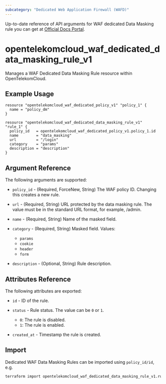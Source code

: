 ```yaml
---
subcategory: "Dedicated Web Application Firewall (WAFD)"
---
```


Up-to-date reference of API arguments for WAF dedicated Data Masking rule you can get at
[Official Docs Portal](https://docs.otc.t-systems.com/web-application-firewall-dedicated/api-ref/apis/rule_management/creating_a_data_masking_rule.html).

# opentelekomcloud_waf_dedicated_data_masking_rule_v1

Manages a WAF Dedicated Data Masking Rule resource within OpenTelekomCloud.

## Example Usage

```hcl
resource "opentelekomcloud_waf_dedicated_policy_v1" "policy_1" {
  name = "policy_dm"
}

resource "opentelekomcloud_waf_dedicated_data_masking_rule_v1" "rule_1" {
  policy_id   = opentelekomcloud_waf_dedicated_policy_v1.policy_1.id
  name        = "data_masking"
  url         = "/login"
  category    = "params"
  description = "description"
}
```

## Argument Reference

The following arguments are supported:

* `policy_id` - (Required, ForceNew, String) The WAF policy ID. Changing this creates a new rule.

* `url` - (Required, String) URL protected by the data masking rule. The value must be in the standard URL format, for example, /admin.

* `name` - (Required, String) Name of the masked field.

* `category` - (Required, String) Masked field.
  Values:
  + `params`
  + `cookie`
  + `header`
  + `form`

* `description` - (Optional, String) Rule description.

## Attributes Reference

The following attributes are exported:

* `id` -  ID of the rule.

* `status` -  Rule status. The value can be `0` or `1`.
  + `0`: The rule is disabled.
  + `1`: The rule is enabled.

* `created_at` - Timestamp the rule is created.

## Import

Dedicated WAF Data Masking Rules can be imported using `policy_id/id`, e.g.

```sh
terraform import opentelekomcloud_waf_dedicated_data_masking_rule_v1.rule_1 ff95e71c8ae74eba9887193ab22c5757/b39f3a5a1b4f447a8030f0b0703f47f5
```
